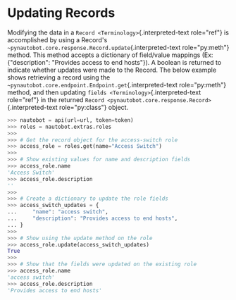# Updating Records

Modifying the data in a `Record <Terminology>`{.interpreted-text
role="ref"} is accomplished by using a Record\'s
`~pynautobot.core.response.Record.update`{.interpreted-text
role="py:meth"} method. This method accepts a dictionary of field/value
mappings (Ex: {\"description\": \"Provides access to end hosts\"}). A
boolean is returned to indicate whether updates were made to the Record.
The below example shows retrieving a record using the
`~pynautobot.core.endpoint.Endpoint.get`{.interpreted-text
role="py:meth"} method, and then updating
`fields <Terminology>`{.interpreted-text role="ref"} in the returned
`Record <pynautobot.core.response.Record>`{.interpreted-text
role="py:class"} object.

``` python
>>> nautobot = api(url=url, token=token)
>>> roles = nautobot.extras.roles
>>>
>>> # Get the record object for the access-switch role
>>> access_role = roles.get(name="Access Switch")
>>>
>>> # Show existing values for name and description fields
>>> access_role.name
'Access Switch'
>>> access_role.description
''
>>>
>>> # Create a dictionary to update the role fields
>>> access_switch_updates = {
...     "name": "access switch",
...     "description": "Provides access to end hosts",
... }
>>>
>>> # Show using the update method on the role
>>> access_role.update(access_switch_updates)
True
>>>
>>> # Show that the fields were updated on the existing role
>>> access_role.name
'access switch'
>>> access_role.description
'Provides access to end hosts'
```
